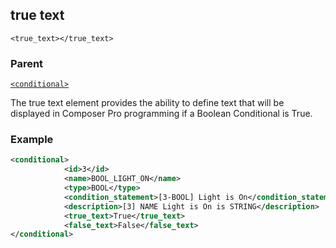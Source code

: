 ## true text

`<true_text></true_text>`


### Parent

[`<conditional>`][1]


The true text element provides the ability to define text that will be displayed in Composer Pro programming if a Boolean Conditional is True.

### Example


```xml
<conditional>
			<id>3</id>
			<name>BOOL_LIGHT_ON</name>
			<type>BOOL</type>
			<condition_statement>[3-BOOL] Light is On</condition_statement>
			<description>[3] NAME Light is On is STRING</description>
			<true_text>True</true_text>
			<false_text>False</false_text>
</conditional>
```

[1]:	https://verbose-telegram-5004f902.pages.github.io/#conditionals-xml-conditional